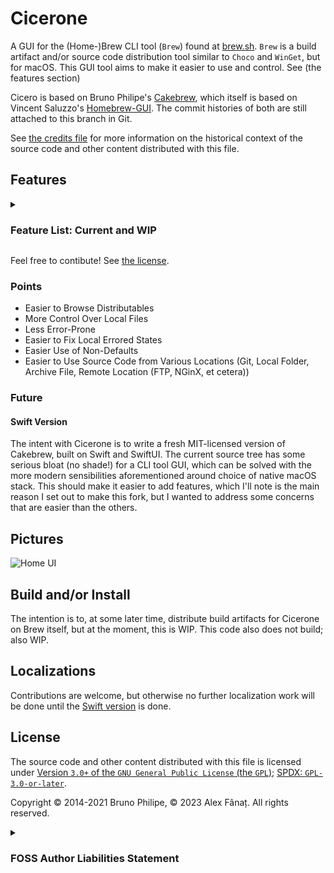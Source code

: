 # Cicerone

A GUI for the (Home-)Brew CLI tool (`Brew`) found at [brew.sh](https://brew.sh). `Brew` is a build artifact and/or source code distribution tool similar to `Choco` and `WinGet`, but for macOS. This GUI tool aims to make it easier to use and control. See (the features section)

Cicero is based on Bruno Philipe's [Cakebrew](https://github.com/brunophilipe/Cakebrew), which itself is based on Vincent Saluzzo's [Homebrew-GUI](https://github.com/vincentsaluzzo/Homebrew-GUI). The commit histories of both are still attached to this branch in Git.

See [the credits file](Credits.md) for more information on the historical context of the source code and other content distributed with this file.

## Features

<details>

<summary>

### Feature List: Current and WIP

</summary>

- [ ] Install from URI
    - [ ] Folders
    - [ ] Archvial Formats:- [ ] ZIP, [ ] DMG, [?] -Tar-Ball, [?] =-Others
    - [ ] GUI-Convenience (such-as: Pull in Folder or URI Text)
    - [ ] Auto-Paste
- [ ] Browse
    - Casual Browsable List of Distributions (Formulae)
- [-] Search
    - [ ] Looser Matches
        - [ ] Meta Information (if Available)
    - [ ] GitHub Search
    - [ ] Cask (Formulae for Distributable Binaries) Search
    - [ ] Match Distributions (Formulae) from Known Alternate Feeds and Self-Contained Distribution Entries (Formulae, such-as: Git-Hosted, Local (Known Other Folder or Drive, et cetera), et cetera)
- [ ] Better Installs
    - [ ] Browse and Install Chosen Version
    - [ ] Install Git-Hosted Direct Distributions (Formulae and Casks)
- [ ] Better Information
    - [ ] Content Preview
    - [ ] Possible Actions Preview
- [-] Follow Alternative Feeds
    - [ ] Allow Browse:- [ ] Even Casks
    - [ ] Fix Cask Installs
- [-] Edit and View Local Installs (Leaves)
- [ ] Power Tools
    - [ ] Control Addition of Installed Files to Shell Search Paths
        - [ ] Different Selections for Each Shell and/or Terminal
        - [ ] Version Switch (think: Xcodes)
    - [ ] Re-Build Formulae
    - [ ] Use Alternate Versions of Sub-Referenced Distributions (Formulae)
- [ ] Allow Non-Default Brew Installation with Simulated Defaults (as-in: Installed on Different Drive or Folder, et cetera)
- [?] Embedded Brew Instance
    - [?] Self-Contained Distribution (as-in: Includes Brew)
- [ ] Better Tasks
    - [ ] Editable Queue
    - [ ] Worker Tasks
        - [?] Parallel
        - [ ] While in Non-Alerted State, Allow:
            - [ ] Access to Browse and Search
            - [ ] Addition of Tasks to Queue
    - [ ] Better View into and Information on Current Tasks (such as: Install, Delete, Build, et cetera)
        - [-] Real-Time Verbose Terminal Standard Out Echo
        - [ ] Information:- [ ] Task Name, [] Process Name and ID
        - [ ] Link to macOS Console for Process
- [ ] Local Action Tracked Histories
    - [ ] View Previous States
        - [ ] from Errored States
- [ ] Publish Distributions (Formulae)
    - [ ] Generate Local Distribution Entries (Formulae)
- [ ] Other Distribution Tools

</details>

Feel free to contibute! See [the license](#License).

### Points

- Easier to Browse Distributables
- More Control Over Local Files
- Less Error-Prone
- Easier to Fix Local Errored States
- Easier Use of Non-Defaults
- Easier to Use Source Code from Various Locations (Git, Local Folder, Archive File, Remote Location (FTP, NGinX, et cetera))

### Future

#### Swift Version

The intent with Cicerone is to write a fresh MIT-licensed version of Cakebrew, built on Swift and SwiftUI. The current source tree has some serious bloat (no shade!) for a CLI tool GUI, which can be solved with the more modern sensibilities aforementioned around choice of native macOS stack. This should make it easier to add features, which I'll note is the main reason I set out to make this fork, but I wanted to address some concerns that are easier than the others.

## Pictures

![Home UI](https://www.cakebrew.com/assets/img/app-bg.png)

## Build and/or Install

The intention is to, at some later time, distribute build artifacts for Cicerone on Brew itself, but at the moment, this is WIP. This code also does not build; also WIP.

## Localizations

Contributions are welcome, but otherwise no further localization work will be done until the [Swift version](#Swift-Version) is done.

## License

The source code and other content distributed with this file is licensed under [Version `3.0+` of the `GNU General Public License` (the `GPL`)](https://www.gnu.org/licenses/gpl-3.0-standalone.html); [SPDX: `GPL-3.0-or-later`](https://spdx.org/licenses/GPL-3.0-or-later.html).

Copyright © 2014-2021 Bruno Philipe, © 2023 Alex Fânaț. All rights reserved.

<details>

<summary>

### FOSS Author Liabilities Statement

</summary>

This program is free software: you can redistribute it and/or modify it under the terms of the GNU General Public License as published by the Free Software Foundation, either version 3 of the License, or (at your option) any later version.

This program is distributed in the hope that it will be useful, but WITHOUT ANY WARRANTY; without even the implied warranty of MERCHANTABILITY or FITNESS FOR A PARTICULAR PURPOSE. See the GNU General Public License for more details.

You should have received a copy of the GNU General Public License along with this program. If not, see <[http://www.gnu.org/licenses/](https://www.gnu.org/licenses/gpl-3.0-standalone.html)>.

</details>

